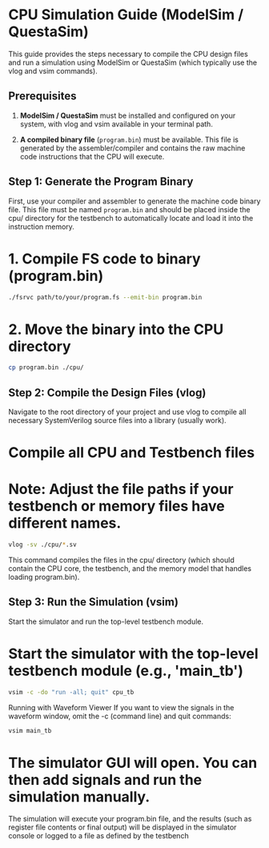 # CPU Simulation Guide (ModelSim / QuestaSim)
This guide provides the steps necessary to compile the CPU design files and run a simulation using ModelSim or QuestaSim (which typically use the vlog and vsim commands).

## Prerequisites
1. **ModelSim / QuestaSim** must be installed and configured on your system, with vlog and vsim available in your terminal path.

2. **A compiled binary file** (`program.bin`) must be available. This file is generated by the assembler/compiler and contains the raw machine code instructions that the CPU will execute.

## Step 1: Generate the Program Binary
First, use your compiler and assembler to generate the machine code binary file. This file must be named `program.bin` and should be placed inside the cpu/ directory for the testbench to automatically locate and load it into the instruction memory.

# 1. Compile FS code to binary (program.bin)
``` bash
./fsrvc path/to/your/program.fs --emit-bin program.bin
```
# 2. Move the binary into the CPU directory
``` bash
cp program.bin ./cpu/
```

## Step 2: Compile the Design Files (vlog)
Navigate to the root directory of your project and use vlog to compile all necessary SystemVerilog source files into a library (usually work).

# Compile all CPU and Testbench files
# Note: Adjust the file paths if your testbench or memory files have different names.

``` bash
vlog -sv ./cpu/*.sv
```

This command compiles the files in the cpu/ directory (which should contain the CPU core, the testbench, and the memory model that handles loading program.bin).

## Step 3: Run the Simulation (vsim)
Start the simulator and run the top-level testbench module.

# Start the simulator with the top-level testbench module (e.g., 'main_tb')

``` bash
vsim -c -do "run -all; quit" cpu_tb
```

Running with Waveform Viewer
If you want to view the signals in the waveform window, omit the -c (command line) and quit commands:
``` bash
vsim main_tb
```
# The simulator GUI will open. You can then add signals and run the simulation manually.
The simulation will execute your program.bin file, and the results (such as register file contents or final output) will be displayed in the simulator console or logged to a file as defined by the testbench